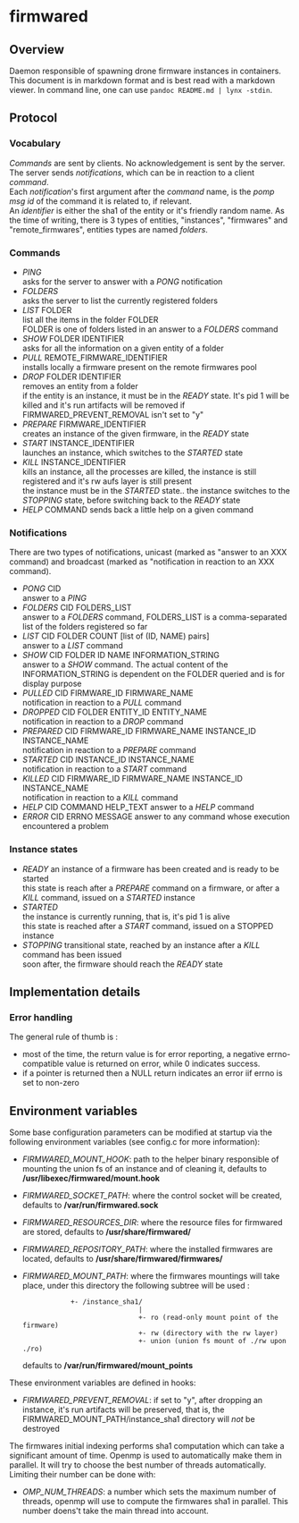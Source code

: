 # firmwared

## Overview

Daemon responsible of spawning drone firmware instances in containers.  
This document is in markdown format and is best read with a markdown viewer. In
command line, one can use `pandoc README.md | lynx -stdin`.

## Protocol

### Vocabulary

*Commands* are sent by clients. No acknowledgement is sent by the server. The
server sends *notifications*, which can be in reaction to a client *command*.  
Each *notification*'s first argument after the *command* name, is the *pomp msg
id* of the command it is related to, if relevant.  
An *identifier* is either the sha1 of the entity or it's friendly random name.
As the time of writing, there is 3 types of entities, "instances", "firmwares"
and "remote_firmwares", entities types are named *folders*.

### Commands

* *PING*  
  asks for the server to answer with a *PONG* notification
* *FOLDERS*  
  asks the server to list the currently registered folders
* *LIST* FOLDER  
  list all the items in the folder FOLDER  
  FOLDER is one of folders listed in an answer to a *FOLDERS* command
* *SHOW* FOLDER IDENTIFIER  
  asks for all the information on a given entity of a folder
* *PULL* REMOTE\_FIRMWARE_IDENTIFIER  
  installs locally a firmware present on the remote firmwares pool
* *DROP* FOLDER IDENTIFIER  
  removes an entity from a folder  
  if the entity is an instance, it must be in the *READY* state. It's pid 1 will
  be killed and it's run artifacts will be removed if FIRMWARED_PREVENT_REMOVAL
  isn't set to "y"
* *PREPARE* FIRMWARE\_IDENTIFIER  
  creates an instance of the given firmware, in the *READY* state
* *START* INSTANCE\_IDENTIFIER  
  launches an instance, which switches to the *STARTED* state
* *KILL* INSTANCE\_IDENTIFIER  
  kills an instance, all the processes are killed, the instance is still
  registered and it's rw aufs layer is still present  
  the instance must be in the *STARTED* state..
  the instance switches to the *STOPPING* state, before switching back to the
  *READY* state
* *HELP* COMMAND
  sends back a little help on a given command

### Notifications

There are two types of notifications, unicast (marked as "answer to an XXX
command) and broadcast (marked as "notification in reaction to an XXX command).

* *PONG* CID  
  answer to a *PING*
* *FOLDERS* CID FOLDERS\_LIST  
  answer to a *FOLDERS* command, FOLDERS\_LIST is a comma-separated list of the
  folders registered so far
* *LIST* CID FOLDER COUNT [list of (ID, NAME) pairs]  
  answer to a *LIST* command
* *SHOW* CID FOLDER ID NAME INFORMATION\_STRING  
  answer to a *SHOW* command. The actual content of the INFORMATION_STRING is
  dependent on the FOLDER queried and is for display purpose
* *PULLED* CID FIRMWARE\_ID FIRMWARE_NAME  
  notification in reaction to a *PULL* command
* *DROPPED* CID FOLDER ENTITY\_ID ENTITY\_NAME  
  notification in reaction to a *DROP* command
* *PREPARED* CID FIRMWARE\_ID FIRMWARE\_NAME INSTANCE\_ID INSTANCE\_NAME  
  notification in reaction to a *PREPARE* command
* *STARTED* CID INSTANCE\_ID INSTANCE\_NAME  
  notification in reaction to a *START* command
* *KILLED* CID FIRMWARE\_ID FIRMWARE\_NAME INSTANCE\_ID INSTANCE\_NAME  
  notification in reaction to a *KILL* command
* *HELP* CID COMMAND HELP\_TEXT
  answer to a *HELP* command
* *ERROR* CID ERRNO MESSAGE
  answer to any command whose execution encountered a problem

### Instance states

* *READY*
  an instance of a firmware has been created and is ready to be started  
  this state is reach after a *PREPARE* command on a firmware, or after a *KILL*
  command, issued on a *STARTED* instance
* *STARTED*  
  the instance is currently running, that is, it's pid 1 is alive  
  this state is reached after a *START* command, issued on a STOPPED instance
* *STOPPING*
  transitional state, reached by an instance after a *KILL* command has been
  issued  
  soon after, the firmware should reach the *READY* state

## Implementation details

### Error handling

The general rule of thumb is :

 * most of the time, the return value is for error reporting, a negative errno-
 compatible value is returned on error, while 0 indicates success.
 * if a pointer is returned then a NULL return indicates an error iif errno is
 set to non-zero

## Environment variables

Some base configuration parameters can be modified at startup via the following
environment variables (see config.c for more information):

* *FIRMWARED\_MOUNT\_HOOK*: path to the helper binary responsible of mounting
  the union fs of an instance and of cleaning it, defaults to
  **/usr/libexec/firmwared/mount.hook**
* *FIRMWARED\_SOCKET\_PATH*: where the control socket will be created,
  defaults to **/var/run/firmwared.sock**
* *FIRMWARED\_RESOURCES\_DIR*: where the resource files for firmwared are
  stored, defaults to **/usr/share/firmwared/**
* *FIRMWARED\_REPOSITORY\_PATH*: where the installed firmwares are located,
  defaults to **/usr/share/firmwared/firmwares/**
* *FIRMWARED\_MOUNT\_PATH*: where the firmwares mountings will take place,
  under this directory the following subtree will be used :

                  +- /instance_sha1/
                                   |
                                   +- ro (read-only mount point of the firmware)
                                   +- rw (directory with the rw layer)
                                   +- union (union fs mount of ./rw upon ./ro)
  defaults to **/var/run/firmwared/mount_points**

These environment variables are defined in hooks:

* *FIRMWARED\_PREVENT\_REMOVAL*: if set to "y", after dropping an instance, it's
  run artifacts will be preserved, that is, the
  FIRMWARED\_MOUNT\_PATH/instance_sha1 directory will _not_ be destroyed

The firmwares initial indexing performs sha1 computation which can take a
significant amount of time. Openmp is used to automatically make them in
parallel. It will try to choose the best number of threads automatically.
Limiting their number can be done with:

* *OMP\_NUM\_THREADS*: a number which sets the maximum number of threads, openmp
  will use to compute the firmwares sha1 in parallel. This number doens't take
  the main thread into account.
